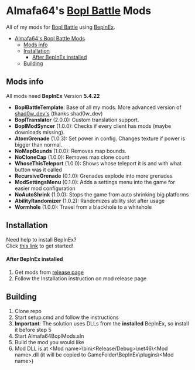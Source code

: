 # Almafa64's [Bopl Battle](https://store.steampowered.com/app/1686940/Bopl_Battle/) Mods

All of my mods for [Bopl Battle](https://store.steampowered.com/app/1686940/Bopl_Battle/) using [BepInEx](https://github.com/BepInEx/BepInEx).

- [Almafa64's Bopl Battle Mods](#almafa64s-bopl-battle-mods)
  - [Mods info](#mods-info)
  - [Installation](#installation)
      - [After BepInEx installed](#after-bepinex-installed)
  - [Building](#building)

## Mods info
All mods need **BepInEx** Version **5.4.22**
- **BoplBattleTemplate**: Base of all my mods. More advanced version of [shad0w_dev's](https://discord.com/channels/1175164882388275310/1177300281705365676/1177333041048334336) (thanks shad0w_dev)
- **BoplTranslator** (2.0.0): Custom translation support.
- **BoplModSyncer** (1.0.0): Checks if every client has mods (maybe downloads missing).
- **AtomGrenade** (1.0.3): Set power in config. Changes texture if power is bigger than normal.
- **NoMapBounds** (1.0.0): Removes map bounds.
- **NoCloneCap** (1.0.0): Removes max clone count
- **WhoseThisTeleport** (1.0.0): Shows whose teleport it is and with what button was it called
- **RecursiveGrenade** (0.1.0): Grenades explode into more grenades
- **ModSettingsMenu** (0.1.0): Adds a settings menu into the game for easier mod configuration
- **NoAutoShrink** (1.0.0): Stops the game from auto shrinking big platforms
- **AbilityRandomizer** (1.0.2): Randomizes ability slot after usage
- **Wormhole** (1.0.0): Travel from a blackhole to a whitehole

## Installation
Need help to install BepInEx?<br>
Click [this link](https://docs.bepinex.dev/articles/user_guide/installation/index.html) to get started!

#### After BepInEx installed
1. Get mods from [release page](https://github.com/almafa64/almafa64-bopl-mods/releases)
2. Follow the Installation instruction on mod release page<br>

## Building
1. Clone repo
1. Start setup.cmd and follow the instructions
1. **Important**: The solution uses DLLs from the **installed** BepInEx, so install it before step 5
1. Start Almafa64BoplMods.sln
1. Build the mod you would like
1. Mod DLL is at &lt;Mod name&gt;\\bin\\&lt;Release/Debug&gt;\\net46\\&lt;Mod name&gt;.dll (it will be copied to GameFolder\\BepInEx\\plugins\\&lt;Mod name&gt;)
